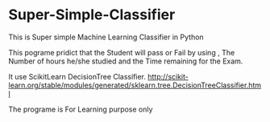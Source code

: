 # Super-Simple-Classifier
This is Super simple Machine Learning Classifier in Python

This pograme pridict that the Student will pass or Fail by using , The Number of hours he/she studied and the Time remaining for the Exam.

It use ScikitLearn DecisionTree Classifier.
http://scikit-learn.org/stable/modules/generated/sklearn.tree.DecisionTreeClassifier.html

The programe is For Learning purpose only

